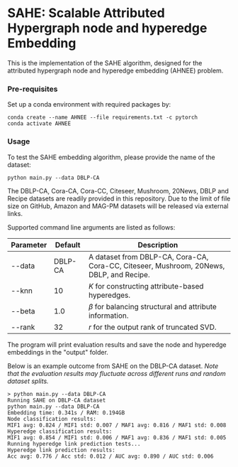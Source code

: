 # SAHE: Scalable Attributed Hypergraph node and hyperedge Embedding

This is the implementation of the SAHE algorithm, designed for the attributed hypergraph node and hyperedge embedding (AHNEE) problem.

### Pre-requisites

Set up a conda environment with required packages by:

    conda create --name AHNEE --file requirements.txt -c pytorch
    conda activate AHNEE

### Usage

To test the SAHE embedding algorithm, please provide the name of the dataset:

    python main.py --data DBLP-CA

The DBLP-CA, Cora-CA, Cora-CC, Citeseer, Mushroom, 20News, DBLP and Recipe datasets are readily provided in this repository. Due to the limit of file size on GitHub, Amazon and MAG-PM datasets will be released via external links.

Supported command line arguments are listed as follows:

| Parameter  | Default | Description                                           |
|------------|---------|-------------------------------------------------------|
| --data    | DBLP-CA      | A dataset from DBLP-CA, Cora-CA, Cora-CC, Citeseer, Mushroom, 20News, DBLP, and Recipe.     |
| --knn    | 10      | $K$ for constructing attribute-based hyperedges.          |
| --beta    | 1.0      | $\beta$ for balancing structural and attribute information.          |
| --rank    | 32      | $r$ for the output rank of truncated SVD.          |


The program will print evaluation results and save the node and hyperedge embeddings in the "output" folder. 

Below is an example outcome from SAHE on the DBLP-CA dataset. *Note that the evaluation results may fluctuate across different runs and random dataset splits.*

```
> python main.py --data DBLP-CA
Running SAHE on DBLP-CA dataset
python main.py --data DBLP-CA
Embedding time: 0.341s / RAM: 0.194GB
Node classification results:
MIF1 avg: 0.824 / MIF1 std: 0.007 / MAF1 avg: 0.816 / MAF1 std: 0.008
Hyperedge classification results:
MIF1 avg: 0.854 / MIF1 std: 0.006 / MAF1 avg: 0.836 / MAF1 std: 0.005
Running hyperedge link prediction tests...
Hyperedge link prediction results:
Acc avg: 0.776 / Acc std: 0.012 / AUC avg: 0.890 / AUC std: 0.006
```
